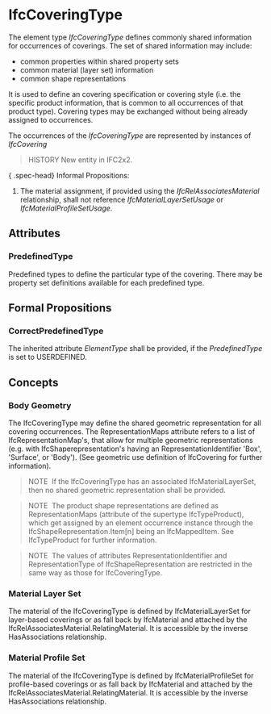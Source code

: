 # IfcCoveringType

The element type _IfcCoveringType_ defines commonly shared information for occurrences of coverings. The set of shared information may include:

* common properties within shared property sets
* common material (layer set) information
* common shape representations

It is used to define an covering specification or covering style (i.e. the specific product information, that is common to all occurrences of that product type). Covering types may be exchanged without being already assigned to occurrences.

The occurrences of the _IfcCoveringType_ are represented by instances of _IfcCovering_

> HISTORY  New entity in IFC2x2.

{ .spec-head}
Informal Propositions:

1. The material assignment, if provided using the _IfcRelAssociatesMaterial_ relationship, shall not reference _IfcMaterialLayerSetUsage_ or _IfcMaterialProfileSetUsage_.

## Attributes

### PredefinedType
Predefined types to define the particular type of the covering. There may be property set definitions available for each predefined type.

## Formal Propositions

### CorrectPredefinedType
The inherited attribute _ElementType_ shall be provided, if the _PredefinedType_ is set to USERDEFINED.

## Concepts

### Body Geometry

The IfcCoveringType may define the shared geometric
representation for all covering occurrences. The
RepresentationMaps attribute refers to a list of
IfcRepresentationMap's, that allow for multiple geometric
representations (e.g. with IfcShaperepresentation's having
an RepresentationIdentifier 'Box', 'Surface', or 'Body').
(See geometric use definition of IfcCovering for further
information).



> 
> NOTE  If the IfcCoveringType has an associated IfcMaterialLayerSet, then no shared geometric representation shall be provided.
> 



> 
> NOTE  The product shape representations are defined as RepresentationMaps (attribute of the supertype IfcTypeProduct), which get assigned by an element occurrence instance through the IfcShapeRepresentation.Item[n] being an IfcMappedItem. See IfcTypeProduct for further information.
> 



> 
> NOTE  The values of attributes RepresentationIdentifier and RepresentationType of IfcShapeRepresentation are restricted in the same way as those for IfcCoveringType.
> 



### Material Layer Set

The material of the IfcCoveringType is defined by 
IfcMaterialLayerSet for layer-based coverings or as fall back by IfcMaterial
and attached by the
IfcRelAssociatesMaterial.RelatingMaterial. It is
accessible by the inverse HasAssociations
relationship.



### Material Profile Set

The material of the IfcCoveringType is defined by 
IfcMaterialProfileSet for profile-based coverings or as fall back by IfcMaterial
and attached by the
IfcRelAssociatesMaterial.RelatingMaterial. It is
accessible by the inverse HasAssociations
relationship.



